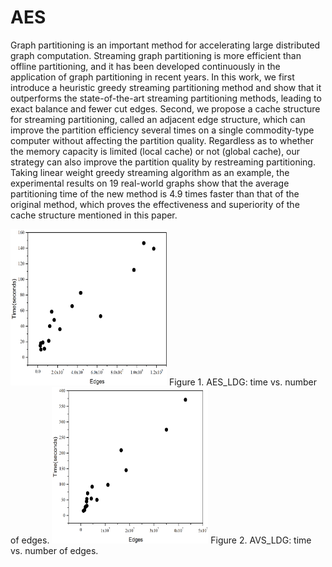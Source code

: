 # AES
Graph partitioning is an important method for accelerating large distributed graph computation. Streaming graph partitioning is more efficient than offline partitioning, and it has been developed continuously in the application of graph partitioning in recent years. In this work, we first introduce a heuristic greedy streaming partitioning method and show that it outperforms the state-of-the-art streaming partitioning methods, leading to exact balance and fewer cut edges. Second, we propose a cache structure for streaming partitioning, called an adjacent edge structure, which can improve the partition efficiency several times on a single commodity-type computer without affecting the partition quality. Regardless as to whether the memory capacity is limited (local cache) or not (global cache), our strategy can also improve the partition quality by restreaming partitioning. Taking linear weight greedy streaming algorithm as an example, the experimental results on 19 real-world graphs show that the average partitioning time of the new method is 4.9 times faster than that of the original method, which proves the effectiveness and superiority of the cache structure mentioned in this paper.

<img width="250" height="250" src="https://github.com/youxiudeliqi/AES/blob/master/1.png"/>
Figure 1. AES_LDG: time vs. number of edges.
<img width="250" height="250" src="https://github.com/youxiudeliqi/AES/blob/master/2.png"/>
Figure 2. AVS_LDG: time vs. number of edges.
